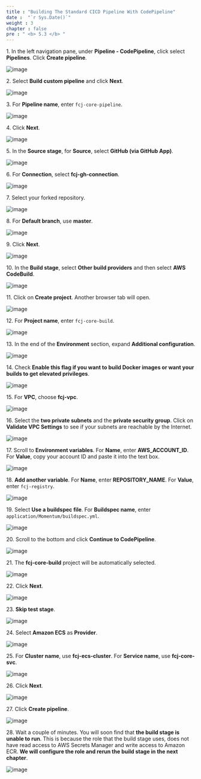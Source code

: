 ```yaml
---
title : "Building The Standard CICD Pipeline With CodePipeline"
date :  "`r Sys.Date()`" 
weight : 3
chapter : false
pre : " <b> 5.3 </b> "
---
```


1\. In the left navigation pane, under **Pipeline - CodePipeline**, click select **Pipelines**. Click **Create pipeline**.

![image](/images/5.3/Group16.png)

2\. Select **Build custom pipeline** and click **Next**.

![image](/images/5.3/Group17.png)

3\. For **Pipeline name**, enter `fcj-core-pipeline`.

![image](/images/5.3/Group18.png)

4\. Click **Next**.

![image](/images/5.3/Group19.png)

5\. In the **Source stage**, for **Source**, select **GitHub (via GitHub App)**.

![image](/images/5.3/Group20.png)

6\. For **Connection**, select **fcj-gh-connection**.

![image](/images/5.3/Group21.png)

7\. Select your forked repository.

![image](/images/5.3/Group22.png)

8\. For **Default branch**, use **master**.

![image](/images/5.3/Group23.png)

9\. Click **Next**.

![image](/images/5.3/Group24.png)

10\. In the **Build stage**, select **Other build providers** and then select **AWS CodeBuild**.

![image](/images/5.3/Group25.png)

11\. Click on **Create project**. Another browser tab will open.

![image](/images/5.3/Group26.png)

12\. For **Project name**, enter `fcj-core-build`.

![image](/images/5.3/Group27.png)

13\. In the end of the **Environment** section, expand **Additional configuration**.

![image](/images/5.3/Group28.png)

14\. Check **Enable this flag if you want to build Docker images or want your builds to get elevated privileges**.

![image](/images/5.3/Group29.png)

15\. For **VPC**, choose **fcj-vpc**.

![image](/images/5.3/Group30.png)

16\. Select the **two private subnets** and the **private security group**. Click on **Validate VPC Settings** to see if your subnets are reachable by the Internet.

![image](/images/5.3/Group31.png)

17\. Scroll to **Environment variables**. For **Name**, enter **AWS_ACCOUNT_ID**. For **Value**, copy your account ID and paste it into the text box.

![image](/images/5.3/Group32.png)

18\. **Add another variable**. For **Name**, enter **REPOSITORY_NAME**. For **Value**, enter `fcj-registry`.

![image](/images/5.3/Group33.png)

19\. Select **Use a buildspec file**. For **Buildspec name**, enter `application/Momentum/buildspec.yml`.

![image](/images/5.3/Group34.png)

20\. Scroll to the bottom and click **Continue to CodePipeline**.

![image](/images/5.3/Group35.png)

21\. The **fcj-core-build** project will be automatically selected.

![image](/images/5.3/Group36.png)

22\. Click **Next**.

![image](/images/5.3/Group43.png)

23\. **Skip test stage**.

![image](/images/5.3/Group37.png)

24\. Select **Amazon ECS** as **Provider**.

![image](/images/5.3/Group38.png)

25\. For **Cluster name**, use **fcj-ecs-cluster**. For **Service name**, use **fcj-core-svc**.

![image](/images/5.3/Group39.png)

26\. Click **Next**.

![image](/images/5.3/Group42.png)

27\. Click **Create pipeline**.

![image](/images/5.3/Group40.png)

28\. Wait a couple of minutes. You will soon find that **the build stage is unable to run**. This is because the role that the build stage uses, does not have read access to AWS Secrets Manager and write access to Amazon ECR. **We will configure the role and rerun the build stage in the next chapter**. 

![image](/images/5.3/Group41.png)